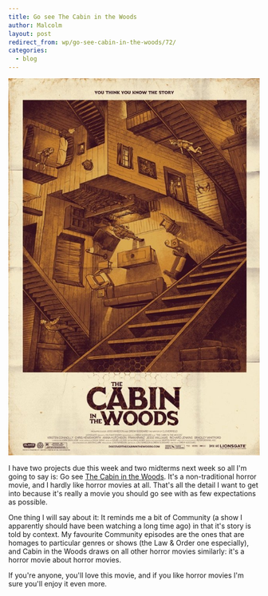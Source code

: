 ```yaml
---
title: Go see The Cabin in the Woods
author: Malcolm
layout: post
redirect_from: wp/go-see-cabin-in-the-woods/72/
categories:
  - blog
---
```

![Cabin in the Woods poster](/assets/cabin.jpg)

I have two projects due this week and two midterms next week so all I'm going to say is: Go see [The Cabin in the Woods][1]. It's a non-traditional horror movie, and I hardly like horror movies at all. That's all the detail I want to get into because it's really a movie you should go see with as few expectations as possible.

One thing I will say about it: It reminds me a bit of Community (a show I apparently should have been watching a long time ago) in that it's story is told by context. My favourite Community episodes are the ones that are homages to particular genres or shows (the Law & Order one especially), and Cabin in the Woods draws on all other horror movies similarly: it's a horror movie about horror movies.

If you're anyone, you'll love this movie, and if you like horror movies I'm sure you'll enjoy it even more.

 [1]: http://www.imdb.com/title/tt1259521/